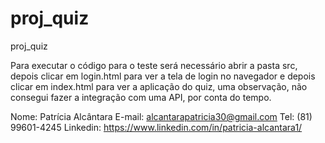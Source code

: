 # proj_quiz
proj_quiz

Para executar o código para o teste será necessário abrir a pasta src, depois clicar em login.html para ver a tela de login no navegador e depois clicar em index.html para ver a aplicação do quiz, uma observação, não consegui fazer a integração com uma API, por conta do tempo.

Nome: Patrícia Alcântara
E-mail: alcantarapatricia30@gmail.com
Tel: (81) 99601-4245
Linkedin: https://www.linkedin.com/in/patricia-alcantara1/
